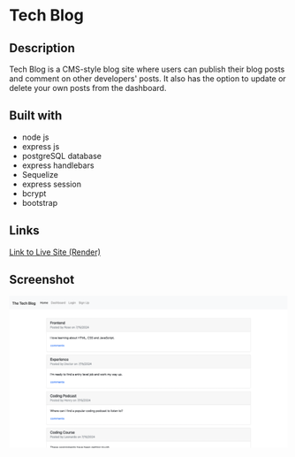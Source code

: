 # Tech Blog

## Description
Tech Blog is a CMS-style blog site where users can publish their blog posts
and comment on other developers' posts. It also has the option to update or delete
your own posts from the dashboard.

## Built with
- node js
- express js
- postgreSQL database
- express handlebars
- Sequelize
- express session
- bcrypt
- bootstrap

## Links
[Link to Live Site (Render)](https://tech-blog-jtbf.onrender.com)

## Screenshot
![Tech Blog Screenshot](./tech-blog-screenshot.png)
